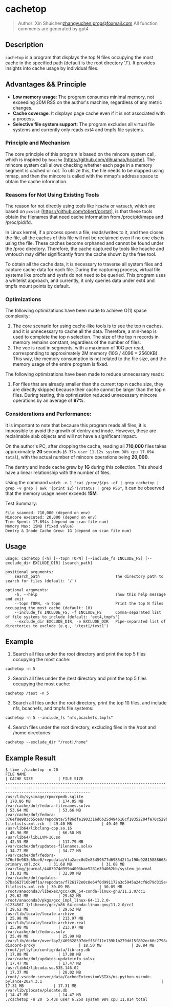 # cachetop

> Author: Xin Shuichen<zhangyuchen.prog@foxmail.com>
> All function comments are generated by gpt4

## Description

`cachetop` is a program that displays the top N files occupying the most cache in the specified path (default is the root directory '/'). It provides insights into cache usage by individual files.

## Advantages && Principle

- **Low memory usage**: The program consumes minimal memory, not exceeding 20M RSS on the author's machine, regardless of any metric changes.
- **Cache coverage**: It displays page cache even if it is not associated with a process.
- **Selective file system support**: The program excludes all virtual file systems and currently only reads ext4 and tmpfs file systems.

### Principle and Mechanism
The core principle of this program is based on the mincore system call, which is inspired by `hcache` [https://github.com/djhuahao/hcache].
The mincore system call allows checking whether each page in a memory segment is cached or not. To utilize this, the file needs to be mapped using mmap, and then the mincore is called with the mmap's address space to obtain the cache information.

### Reasons for Not Using Existing Tools
The reason for not directly using tools like `hcache` or `vmtouch`, which are based on `pcstat` [https://github.com/tobert/pcstat], is that these tools obtain the filenames that need cache information from /proc/pid/maps and /proc/pid/fd.

In Linux kernel, if a process opens a file, reads/writes to it, and then closes the file, all the caches of this file will not be reclaimed even if no one else is using the file. These caches become orphaned and cannot be found under the /proc directory. Therefore, the cache captured by tools like hcache and vmtouch may differ significantly from the cache shown by the free tool.

To obtain all the cache data, it is necessary to traverse all system files and capture cache data for each file. During the capturing process, virtual file systems like procfs and sysfs do not need to be queried. This program uses a whitelist approach, and currently, it only queries data under ext4 and tmpfs mount points by default.

### Optimizations

The following optimizations have been made to achieve O(1) space complexity:

1. The core scenario for using cache-like tools is to see the top n caches, and it is unnecessary to cache all the data. Therefore, a min-heap is used to complete the top n selection. The size of the top n records in memory remains constant, regardless of the number of files.
2. The vec is read in segments, with a maximum of 10G per read, corresponding to approximately 2M memory (10G / 4096 = 2560KB). This way, the memory consumption is not related to the file size, and the memory usage of the entire program is fixed.

The following optimizations have been made to reduce unnecessary reads:
1. For files that are already smaller than the current top n cache size, they are directly skipped because their cache cannot be larger than the top n files. During testing, this optimization reduced unnecessary mincore operations by an average of **97%**.

### Considerations and Performance:

It is important to note that because this program reads all files, it is impossible to avoid the growth of dentry and inode. However, these are reclaimable slab objects and will not have a significant impact.

On the author's PC, after dropping the cache, reading all **710,000** files takes approximately **20** seconds (`6.37s user 11.12s system 98% cpu 17.694 total`), with the actual number of mincore operations being **20,000**.

The dentry and inode cache grew by **1G** during this collection. This should have a linear relationship with the number of files.

Using the command `watch -n 1 "cat /proc/$(ps -ef | grep cachetop | grep -v grep | awk '{print $2}')/status | grep RSS"`, it can be observed that the memory usage never exceeds **15M**.

Test Summary:
```
File scanned: 710,000 (depend on env)
Mincore executed: 20,000 (depend on env)
Time Spent: 17.694s (depend on scan file num)
Memory Max: 15MB (fixed value)
Dentry & Inode Cache Grew: 1G (depend on scan file num)
```

## Usage

```
usage: cachetop [-h] [--topn TOPN] [--include_fs INCLUDE_FS] [--exclude_dir EXCLUDE_DIR] [search_path]

positional arguments:
	search_path									The directory path to search for files (default: '/')

optional arguments:
	-h, --help									show this help message and exit
	--topn TOPN, -n topn						Print the top N files occupying the most cache (default: 10)
	--include_fs INCLUDE_FS, -f INCLUDE_FS		Comma-separated list of file systems to include (default: 'ext4,tmpfs')
	--exclude_dir EXCLUDE_DIR, -e EXCLUDE_DIR	Pipe-separated list of directories to exclude (e.g., '/test|/test1')
```

## Example

1. Search all files under the root directory and print the top 5 files occupying the most cache:
```
cachetop -n 5
```

2. Search all files under the /test directory and print the top 5 files occupying the most cache:
```
cachetop /test -n 5
```

3. Search all files under the root directory, print the top 10 files, and include nfs, bcachefs, and tmpfs file systems:
```
cachetop -n 5 --include_fs "nfs,bcachefs,tmpfs"
```

4. Search files under the root directory, excluding files in the /root and /home directories:
```
cachetop --exclude_dir "/root|/home"
```

## Example Result

```shell
$ time ./cachetop -n 20               
FILE NAME                                                                                                                           | CACHE SIZE           | FILE SIZE           
---------------------------------------------------------------------------------------------------------------------------------------------------------------------------------
/usr/lib/sysimage/rpm/rpmdb.sqlite                                                                                                  | 170.86 MB            | 174.05 MB           
/var/cache/dnf/fedora-filenames.solvx                                                                                               | 53.64 MB             | 53.66 MB            
/var/cache/dnf/fedora-376ef8e983c65ce0/repodata/5f86dfe1903316d6b25d494616cf18352204fe70c529b4c97859df6faecd493f-filelists.xml.zck  | 49.40 MB             | 49.40 MB            
/usr/lib64/libclang-cpp.so.16                                                                                                       | 45.96 MB             | 66.50 MB            
/usr/lib64/libLLVM-16.so                                                                                                            | 42.55 MB             | 117.79 MB           
/var/cache/dnf/updates-filenames.solvx                                                                                              | 34.77 MB             | 34.77 MB            
/var/cache/dnf/fedora-376ef8e983c65ce0/repodata/dfa2aec8d2e83459677d698542f1a190d92815888668d027b21dfd46fb86ce01-primary.xml.zck    | 31.68 MB             | 31.68 MB            
/var/log/journal/4483974d999a4003bae5281e394062bb/system.journal                                                                    | 31.02 MB             | 32.00 MB            
/var/cache/dnf/updates-b7ba662710b98f1a/repodata/f726172e0c8e64f0d991172a3c5945a24cf8d79d315e47e27688f5bc01511b24-filelists.xml.zck | 30.09 MB             | 30.09 MB            
/root/anaconda3/libexec/gcc/x86_64-conda-linux-gnu/11.2.0/cc1                                                                       | 29.62 MB             | 29.62 MB            
/root/anaconda3/pkgs/gcc_impl_linux-64-11.2.0-h1234567_1/libexec/gcc/x86_64-conda-linux-gnu/11.2.0/cc1                              | 29.62 MB             | 29.62 MB            
/usr/lib/locale/locale-archive                                                                                                      | 25.98 MB             | 213.97 MB           
/usr/lib/locale/locale-archive.real                                                                                                 | 25.98 MB             | 213.97 MB           
/var/cache/dnf/fedora.solv                                                                                                          | 25.49 MB             | 25.99 MB            
/var/lib/docker/overlay2/469328597deff3ff11e139b1b279dd15f802ec66c27984be99877e833bec407f/diff/coze-discord-proxy                   | 18.50 MB             | 28.84 MB            
/root/jellyfin/config/data/library.db                                                                                               | 17.88 MB             | 17.88 MB            
/var/cache/dnf/updates-updateinfo.solvx                                                                                             | 17.47 MB             | 17.47 MB            
/usr/lib64/libcuda.so.535.146.02                                                                                                    | 17.37 MB             | 28.02 MB            
/root/.vscode-server/data/CachedExtensionVSIXs/ms-python.vscode-pylance-2024.3.1                                                    | 17.31 MB             | 17.31 MB            
/var/lib/plocate/plocate.db                                                                                                         | 14.47 MB             | 14.47 MB            
./cachetop -n 20  5.43s user 6.26s system 98% cpu 11.814 total
```